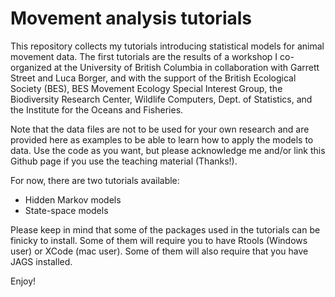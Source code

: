 # Movement analysis tutorials

This repository collects my tutorials introducing statistical models for animal movement data. The first tutorials are the results of a workshop I co-organized at the University of British Columbia in collaboration with Garrett Street and Luca Borger, and with the support of the British Ecological Society (BES), BES Movement Ecology Special Interest Group, the Biodiversity Research Center, Wildlife Computers, Dept. of Statistics, and the Institute for the Oceans and Fisheries.

Note that the data files are not to be used for your own research and are provided here as examples to be able to learn how to apply the models to data. Use the code as you want, but please acknowledge me and/or link this Github page if you use the teaching material (Thanks!).

For now, there are two tutorials available:
- Hidden Markov models
- State-space models

Please keep in mind that some of the packages used in the tutorials can be finicky to install. Some of them will require you to have Rtools (Windows user) or XCode (mac user). Some of them will also require that you have JAGS installed.

Enjoy!

